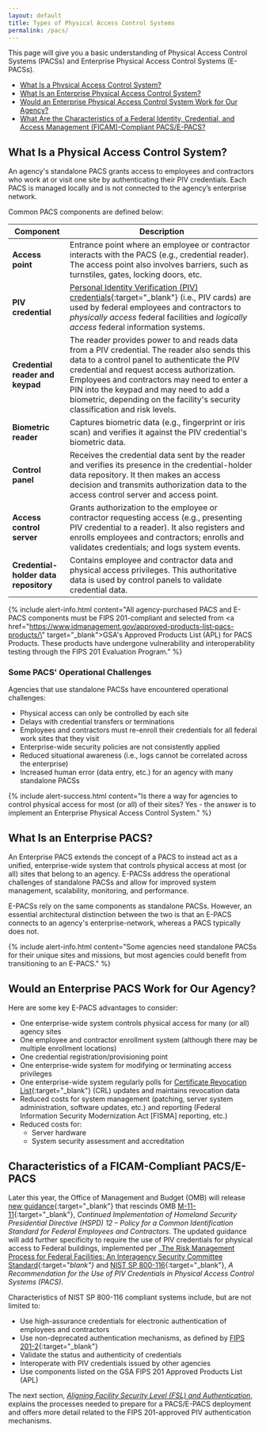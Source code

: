 ```yaml
---
layout: default
title: Types of Physical Access Control Systems
permalink: /pacs/
---
```


This page will give you a basic understanding of Physical Access Control Systems (PACSs) and Enterprise Physical Access Control Systems (E-PACSs). 

- [What Is a Physical Access Control System?](#what-is-a-physical-access-control-system)
- [What Is an Enterprise Physical Access Control System?](#what-is-an-enterprise-pacs)
- [Would an Enterprise Physical Access Control System Work for Our Agency?](#would-an-enterprise-pacs-work-for-our-agency)
- [What Are the Characteristics of a Federal Identity, Credential, and Access Management (FICAM)-Compliant PACS/E-PACS?](#characteristics-of-a-ficam-compliant-pacse-pacs)


## What Is a Physical Access Control System?

An agency's standalone PACS grants access to employees and contractors who work at or visit one site by authenticating their PIV credentials. Each PACS is managed locally and is not connected to the agency’s enterprise network. 

Common PACS components are defined below: 

| **Component** | **Description** |
|----------------|----------|
| **Access point** | Entrance point where an employee or contractor interacts with the PACS (e.g., credential reader). The access point also involves barriers, such as turnstiles, gates, locking doors, etc. |
| **PIV credential** | [Personal Identity Verification (PIV) credentials](https://piv.idmanagement.gov/elements/){:target="_blank"} (i.e., PIV cards) are used by federal employees and contractors to *physically access* federal facilities and *logically access* federal information systems. |
| **Credential reader and keypad** | The reader provides power to and reads data from a PIV credential. The reader also sends this data to a control panel to authenticate the PIV credential and request access authorization. Employees and contractors may need to enter a PIN into the keypad and may need to add a biometric, depending on the facility's security classification and risk levels. | 
| **Biometric reader** | Captures biometric data (e.g., fingerprint or iris scan) and verifies it against the PIV credential's biometric data. |
| **Control panel** | Receives the credential data sent by the reader and verifies its presence in the credential-holder data repository. It then makes an access decision and transmits authorization data to the access control server and access point.  |
| **Access control server** | Grants authorization to the employee or contractor requesting access (e.g., presenting PIV credential to a reader). It also registers and enrolls employees and contractors; enrolls and validates credentials; and logs system events. |
| **Credential-<br>holder data repository** | Contains employee and contractor data and physical access privileges. This authoritative data is used by control panels to validate credential data. |

{% include alert-info.html content="All agency-purchased PACS and E-PACS components must be FIPS 201-compliant and selected from <a href=\"https://www.idmanagement.gov/approved-products-list-pacs-products/\" target=\"_blank\">GSA's Approved Products List (APL) for PACS Products</a>. These products have undergone vulnerability and interoperability testing through the FIPS 201 Evaluation Program." %}


### Some PACS' Operational Challenges

Agencies that use standalone PACSs have encountered operational challenges: 
-   Physical access can only be controlled by each site
-	Delays with credential transfers or terminations 
-	Employees and contractors must re-enroll their credentials for all federal work sites that they visit
-	Enterprise-wide security policies are not consistently applied 
-   Reduced situational awareness (i.e., logs cannot be correlated across the enterprise) 
-	Increased human error (data entry, etc.) for an agency with many standalone PACSs

{% include alert-success.html content="Is there a way for agencies to control physical access for most (or all) of their sites?  Yes - the answer is to implement an Enterprise Physical Access Control System." %}

## What Is an Enterprise PACS?

An Enterprise PACS extends the concept of a PACS to instead act as a unified, enterprise-wide system that controls physical access at most (or all) sites that belong to an agency. E-PACSs address the operational challenges of standalone PACSs and allow for improved system management, scalability, monitoring, and performance. 

E-PACSs rely on the same components as standalone PACSs. However, an essential architectural distinction between the two is that an E-PACS connects to an agency's enterprise-network, whereas a PACS typically does not.

{% include alert-info.html content="Some agencies need standalone PACSs for their unique sites and missions, but most agencies could benefit from transitioning to an E-PACS." %}

## Would an Enterprise PACS Work for Our Agency?

Here are some key E-PACS advantages to consider:

-	One enterprise-wide system controls physical access for many (or all) agency sites
-	One employee and contractor enrollment system (although there may be multiple enrollment locations)
-	One credential registration/provisioning point
-	One enterprise-wide system for modifying or terminating access privileges
-	One enterprise-wide system regularly polls for [Certificate Revocation List](https://piv.idmanagement.gov/pivcertchains/#revocation){:target="_blank"} (CRL) updates and maintains revocation data
-   Reduced costs for system management (patching, server system administration, software updates, etc.) and reporting (Federal Information Security Modernization Act [FISMA] reporting, etc.) 
-   Reduced costs for:
    - Server hardware
    - System security assessment and accreditation


## Characteristics of a FICAM-Compliant PACS/E-PACS
Later this year, the Office of Management and Budget (OMB) will release [new guidance](https://policy.cio.gov/identity-draft/){:target="_blank"} that rescinds OMB [M-11-11](https://obamawhitehouse.archives.gov/sites/default/files/omb/memoranda/2011/m11-11.pdf){:target="_blank"}, _Continued Implementation of Homeland Security Presidential Directive (HSPD) 12 – Policy for a Common Identification Standard for Federal Employees and Contractors_. The updated guidance will add further specificity to require the use of PIV credentials for physical access to Federal buildings, implemented per _[The Risk Management Process for Federal Facilities: An Interagency Security Committee Standard](https://www.dhs.gov/publication/isc-risk-management-process){:target="_blank"}_ and [NIST SP 800-116](https://csrc.nist.gov/publications/detail/sp/800-116/rev-1/final){:target="_blank"}, _A Recommendation for the Use of PIV Credentials in Physical Access Control Systems (PACS)_. 

Characteristics of NIST SP 800-116 compliant systems include, but are not limited to:
- Use high-assurance credentials for electronic authentication of employees and contractors
- Use non-deprecated authentication mechanisms, as defined by [FIPS 201-2](https://csrc.nist.gov/publications/detail/fips/201/2/final){:target="_blank"}
- Validate the status and authenticity of credentials
- Interoperate with PIV credentials issued by other agencies
- Use components listed on the GSA FIPS 201 Approved Products List (APL)
	
The next section, *[Aligning Facility Security Level (FSL) and Authentication]({{site.baseurl}}/alignfslandauth/)*, explains the processes needed to prepare for a PACS/E-PACS deployment and offers more detail related to the FIPS 201-approved PIV authentication mechanisms.

